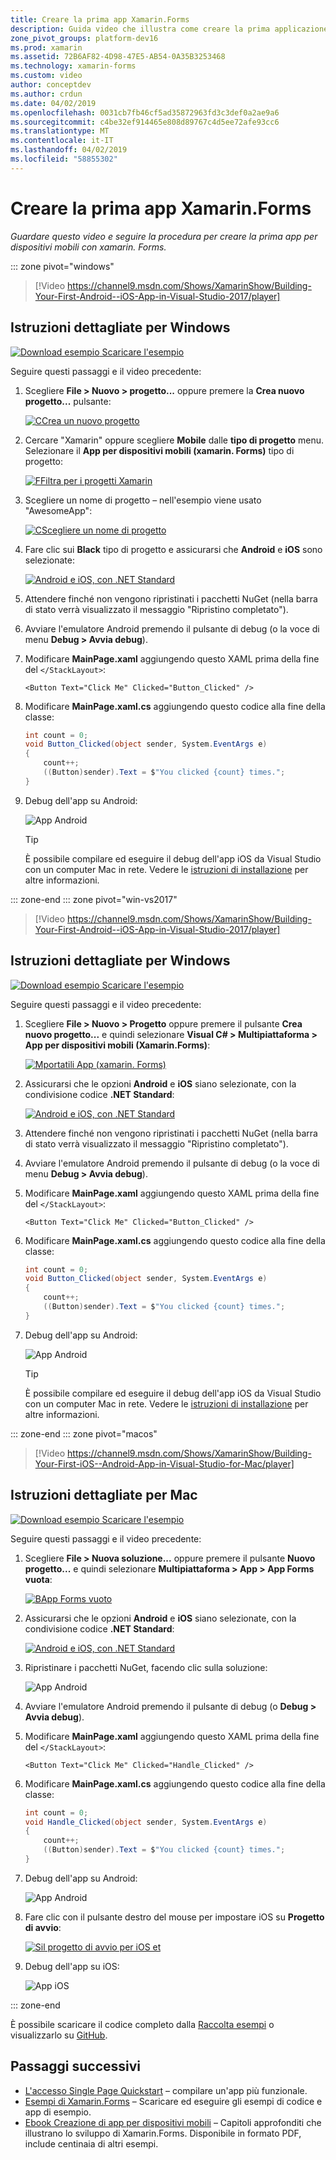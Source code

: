 ```yaml
---
title: Creare la prima app Xamarin.Forms
description: Guida video che illustra come creare la prima applicazione Xamarin.Forms in Visual Studio.
zone_pivot_groups: platform-dev16
ms.prod: xamarin
ms.assetid: 72B6AF82-4D98-47E5-AB54-0A35B3253468
ms.technology: xamarin-forms
ms.custom: video
author: conceptdev
ms.author: crdun
ms.date: 04/02/2019
ms.openlocfilehash: 0031cb7fb46cf5ad35872963fd3c3def0a2ae9a6
ms.sourcegitcommit: c4be32ef914465e808d89767c4d5ee72afe93cc6
ms.translationtype: MT
ms.contentlocale: it-IT
ms.lasthandoff: 04/02/2019
ms.locfileid: "58855302"
---
```

# <a name="build-your-first-xamarinforms-app"></a>Creare la prima app Xamarin.Forms

_Guardare questo video e seguire la procedura per creare la prima app per dispositivi mobili con xamarin. Forms._

::: zone pivot="windows"

> [!Video https://channel9.msdn.com/Shows/XamarinShow/Building-Your-First-Android--iOS-App-in-Visual-Studio-2017/player]

## <a name="step-by-step-instructions-for-windows"></a>Istruzioni dettagliate per Windows

[![Download esempio](~/media/shared/download.png) Scaricare l'esempio](https://developer.xamarin.com/samples/xamarin-forms/GetStarted/FirstApp/)

Seguire questi passaggi e il video precedente:

1. Scegliere **File > Nuovo > progetto...**  oppure premere la **Crea nuovo progetto...**  pulsante:

    [![CCrea un nuovo progetto](images/win-2019/01-sml.png)](images/win-2019/01.png#lightbox)

2. Cercare "Xamarin" oppure scegliere **Mobile** dalle **tipo di progetto** menu. Selezionare il **App per dispositivi mobili (xamarin. Forms)** tipo di progetto:

    [![FFiltra per i progetti Xamarin](images/win-2019/02-sml.png)](images/win-2019/02.png#lightbox)

3. Scegliere un nome di progetto &ndash; nell'esempio viene usato "AwesomeApp":

    [![CScegliere un nome di progetto](images/win-2019/03-sml.png)](images/win-2019/03.png#lightbox)

4. Fare clic sui **Black** tipo di progetto e assicurarsi che **Android** e **iOS** sono selezionate:

    [![Android e iOS, con .NET Standard](images/win-2019/04-sml.png)](images/win-2019/04.png#lightbox)

5. Attendere finché non vengono ripristinati i pacchetti NuGet (nella barra di stato verrà visualizzato il messaggio "Ripristino completato").

6. Avviare l'emulatore Android premendo il pulsante di debug (o la voce di menu **Debug > Avvia debug**).

7. Modificare **MainPage.xaml** aggiungendo questo XAML prima della fine del `</StackLayout>`:

    ```xaml
    <Button Text="Click Me" Clicked="Button_Clicked" />
    ```

8. Modificare **MainPage.xaml.cs** aggiungendo questo codice alla fine della classe:

    ```csharp
    int count = 0;
    void Button_Clicked(object sender, System.EventArgs e)
    {
        count++;
        ((Button)sender).Text = $"You clicked {count} times.";
    }
    ```

9. Debug dell'app su Android:

    ![App Android](images/win/07-sml.png)

    > [!TIP]
    > È possibile compilare ed eseguire il debug dell'app iOS da Visual Studio con un computer Mac in rete. Vedere le [istruzioni di installazione](~/ios/get-started/installation/windows/index.md) per altre informazioni.

::: zone-end
::: zone pivot="win-vs2017"

> [!Video https://channel9.msdn.com/Shows/XamarinShow/Building-Your-First-Android--iOS-App-in-Visual-Studio-2017/player]

## <a name="step-by-step-instructions-for-windows"></a>Istruzioni dettagliate per Windows

[![Download esempio](~/media/shared/download.png) Scaricare l'esempio](https://developer.xamarin.com/samples/xamarin-forms/GetStarted/FirstApp/)

Seguire questi passaggi e il video precedente:

1. Scegliere **File > Nuovo > Progetto** oppure premere il pulsante **Crea nuovo progetto...**  e quindi selezionare **Visual C# > Multipiattaforma > App per dispositivi mobili (Xamarin.Forms)**:

    [![Mportatili App (xamarin. Forms)](images/win/01-sml.png)](images/win/01.png#lightbox)

2. Assicurarsi che le opzioni **Android** e **iOS** siano selezionate, con la condivisione codice **.NET Standard**:

    [![Android e iOS, con .NET Standard](images/win/02-sml.png)](images/win/02.png#lightbox)

3. Attendere finché non vengono ripristinati i pacchetti NuGet (nella barra di stato verrà visualizzato il messaggio "Ripristino completato").

4. Avviare l'emulatore Android premendo il pulsante di debug (o la voce di menu **Debug > Avvia debug**).

5. Modificare **MainPage.xaml** aggiungendo questo XAML prima della fine del `</StackLayout>`:

    ```xaml
    <Button Text="Click Me" Clicked="Button_Clicked" />
    ```

6. Modificare **MainPage.xaml.cs** aggiungendo questo codice alla fine della classe:

    ```csharp
    int count = 0;
    void Button_Clicked(object sender, System.EventArgs e)
    {
        count++;
        ((Button)sender).Text = $"You clicked {count} times.";
    }
    ```

7. Debug dell'app su Android:

    ![App Android](images/win/07-sml.png)

    > [!TIP]
    > È possibile compilare ed eseguire il debug dell'app iOS da Visual Studio con un computer Mac in rete. Vedere le [istruzioni di installazione](~/ios/get-started/installation/windows/index.md) per altre informazioni.

::: zone-end
::: zone pivot="macos"

> [!Video https://channel9.msdn.com/Shows/XamarinShow/Building-Your-First-iOS--Android-App-in-Visual-Studio-for-Mac/player]

## <a name="step-by-step-instructions-for-mac"></a>Istruzioni dettagliate per Mac

[![Download esempio](~/media/shared/download.png) Scaricare l'esempio](https://developer.xamarin.com/samples/xamarin-forms/GetStarted/FirstApp/)

Seguire questi passaggi e il video precedente:

1. Scegliere **File > Nuova soluzione...** oppure premere il pulsante **Nuovo progetto...**  e quindi selezionare **Multipiattaforma > App > App Forms vuota**:

    [![BApp Forms vuoto](images/01-sml.png)](images/01.png#lightbox)

2. Assicurarsi che le opzioni **Android** e **iOS** siano selezionate, con la condivisione codice **.NET Standard**:

    [![Android e iOS, con .NET Standard](images/02-sml.png)](images/02.png#lightbox)

3. Ripristinare i pacchetti NuGet, facendo clic sulla soluzione:

    ![App Android](images/03-sml.png)

4. Avviare l'emulatore Android premendo il pulsante di debug (o **Debug > Avvia debug**).

5. Modificare **MainPage.xaml** aggiungendo questo XAML prima della fine del `</StackLayout>`:

    ```xaml
    <Button Text="Click Me" Clicked="Handle_Clicked" />
    ```

6. Modificare **MainPage.xaml.cs** aggiungendo questo codice alla fine della classe:

    ```csharp
    int count = 0;
    void Handle_Clicked(object sender, System.EventArgs e)
    {
        count++;
        ((Button)sender).Text = $"You clicked {count} times.";
    }
    ```

7. Debug dell'app su Android:

    ![App Android](images/07-sml.png)

8. Fare clic con il pulsante destro del mouse per impostare iOS su **Progetto di avvio**:

    [![Sil progetto di avvio per iOS et](images/08-sml.png)](images/08.png#lightbox)

9. Debug dell'app su iOS:

    ![App iOS](images/09-sml.png)

::: zone-end

È possibile scaricare il codice completo dalla [Raccolta esempi](https://developer.xamarin.com/samples/xamarin-forms/GetStarted/FirstApp/) o visualizzarlo su [GitHub](https://github.com/xamarin/xamarin-forms-samples/tree/master/GetStarted/FirstApp).

## <a name="next-steps"></a>Passaggi successivi

- [L'accesso Single Page Quickstart](~/get-started/quickstarts/single-page.md) &ndash; compilare un'app più funzionale.
- [Esempi di Xamarin.Forms](~/xamarin-forms/samples/index.yml) &ndash; Scaricare ed eseguire gli esempi di codice e app di esempio.
- [Ebook Creazione di app per dispositivi mobili](~/xamarin-forms/creating-mobile-apps-xamarin-forms/index.md) &ndash; Capitoli approfonditi che illustrano lo sviluppo di Xamarin.Forms. Disponibile in formato PDF, include centinaia di altri esempi.
